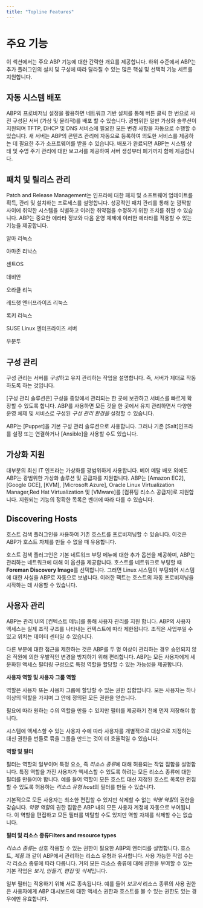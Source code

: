 ```yaml
---
title: "Topline Features"
---
```


# 주요 기능
이 섹션에서는 주요 ABP 기능에 대한 간략한 개요를 제공합니다. 하위 수준에서 ABP는 추가 플러그인의 설치 및 구성에 따라 달라질 수 있는 많은 핵심 및 선택적 기능 세트를 지원합니다.

## 자동 시스템 배포
ABP의 프로비저닝 설정을 활용하면 네트워크 기반 설치를 통해 버튼 클릭 한 번으로 사전 구성된 서버 (가상 및 물리적)를 배포 할 수 있습니다. 광범위한 일반 가상화 솔루션이 지원되며 TFTP, DHCP 및 DNS 서비스에 필요한 모든 변경 사항을 자동으로 수행할 수 있습니다. 새 서버는 ABP의 콘텐츠 관리에 자동으로 등록하여 의도한 서비스를 제공하는 데 필요한 추가 소프트웨어를 받을 수 있습니다. 배포가 완료되면 ABP는 시스템 상태 및 수명 주기 관리에 대한 보고서를 제공하여 서버 생성부터 폐기까지 함께 제공합니다.

## 패치 및 릴리스 관리
Patch and Release Management는 인프라에 대한 패치 및 소프트웨어 업데이트를 획득, 관리 및 설치하는 프로세스를 설명합니다. 성공적인 패치 관리를 통해 눈 깜짝할 사이에 취약한 시스템을 식별하고 이러한 취약점을 수정하기 위한 조치를 취할 수 있습니다. ABP는 중요한 에라타 정보와 다음 운영 체제에 이러한 에라타를 적용할 수 있는 기능을 제공합니다.

알마 리눅스

아마존 리낙스

센트OS

데비안

오라클 리눅

레드햇 엔터프라이즈 리눅스

록키 리눅스

SUSE Linux 엔터프라이즈 서버

우분투


## **구성 관리**

구성 관리는 서버를 *구성*하고 유지 관리하는 작업을 설명합니다. 즉, 서버가 제대로 작동하도록 하는 것입니다.

[구성 관리 솔루션은] 구성을 중앙에서 관리되는 한 곳에 보관하고 서비스를 빠르게 확장할 수 있도록 합니다. ABP를 사용하면 모든 것을 한 곳에서 유지 관리하면서 다양한 운영 체제 및 서비스로 구성된 *구성 관리 환경을* 설정할 수 있습니다.

ABP는 [Puppet]을 기본 구성 관리 솔루션으로 사용합니다. 그러나 기존 [Salt]인프라를 설정 또는 연결하거나 [Ansible]을 사용할 수도 있습니다.

## **가상화 지원**

대부분의 최신 IT 인프라는 가상화를 광범위하게 사용합니다. 베어 메탈 배포 외에도 ABP는 광범위한 가상화 솔루션 및 공급자를 지원합니다. ABP는 [Amazon EC2], [Google GCE], [KVM], [Microsoft Azure], Oracle Linux Virtualization Manager,Red Hat Virtualization 및 [VMware]를 [컴퓨팅 리소스 공급자]로 지원합니다. 지원되는 기능의 정확한 목록은 벤더에 따라 다를 수 있습니다.

## **Discovering Hosts**

호스트 검색 플러그인을 사용하여 기존 호스트를 프로비저닝할 수 있습니다. 이것은 ABP가 호스트 자체를 만들 수 없을 때 유용합니다.

호스트 검색 플러그인은 기본 네트워크 부팅 메뉴에 대한 추가 옵션을 제공하며, ABP는 관리하는 네트워크에 대해 이 옵션을 제공합니다. 호스트를 네트워크로 부팅할 때 **Foreman Discovery Image**를 선택합니다. 그러면 Linux 시스템이 부팅되어 시스템에 대한 사실을 ABP로 자동으로 보냅니다. 이러한 팩트는 호스트의 자동 프로비저닝을 시작하는 데 사용할 수 있습니다.

## **사용자 관리**

ABP는 관리 UI의 [컨텍스트 메뉴]를 통해 사용자 관리를 지원 합니다. ABP의 사용자 액세스는 실제 조직 구조를 나타내는 컨텍스트에 따라 제한됩니다. 조직은 사업부일 수 있고 위치는 데이터 센터일 수 있습니다.

다른 부분에 대한 접근을 제한하는 것은 ABP를 두 명 이상이 관리하는 경우 승인되지 않은 직원에 의한 우발적인 변경을 방지하기 위해 편리합니다. ABP는 모든 사용자에게 세분화된 액세스 필터링 구성으로 특정 역할을 할당할 수 있는 가능성을 제공합니다.

**사용자 역할 및 사용자 그룹 역할**

역할은 사용자 또는 사용자 그룹에 할당할 수 있는 권한 집합입니다. 모든 사용자는 하나 이상의 역할을 가지며 그 안에 정의된 모든 권한을 얻습니다.

필요에 따라 원하는 수의 역할을 만들 수 있지만 필터를 제공하기 전에 먼저 저장해야 합니다.

시스템에 액세스할 수 있는 사용자 수에 따라 사용자를 개별적으로 대상으로 지정하는 대신 권한을 번들로 묶을 그룹을 만드는 것이 더 효율적일 수 있습니다.

**역할 및 필터**

필터는 역할의 일부이며 특정 요소, 즉 *리소스 종류*에 대해 허용되는 작업 집합을 설명합니다. 특정 역할을 가진 사용자가 액세스할 수 있도록 하려는 모든 리소스 종류에 대한 필터를 만들어야 합니다. 예를 들어 역할이 모든 호스트 대신 지정된 호스트 목록만 편집할 수 있도록 허용하는 *리소스 유형 host*의 필터를 만들 수 있습니다.

기본적으로 모든 사용자는 최소한 편집할 수 있지만 삭제할 수 없는 *익명 역할*의 권한을 갖습니다. *익명 역할*의 권한 집합은 ABP 내의 모든 사용자 계정에 자동으로 부여됩니다. 이 역할을 편집하고 모든 필터를 박탈할 수도 있지만 역할 자체를 삭제할 수는 없습니다.

**필터 및 리소스 종류Filters and resource types**

*리소스 종류*는 상호 작용할 수 있는 권한이 필요한 ABP의 엔터티를 설명합니다. 호스트, *제품* 과 같이 ABP에서 관리하는 리소스 유형과 유사합니다. 사용 가능한 작업 수는 각 리소스 종류에 따라 다릅니다. 거의 모든 리소스 종류에 대해 권한을 부여할 수 있는 기본 작업은 *보기*, *만들기*, *편집* 및 *삭제*입니다.

일부 필터는 적용하기 위해 서로 종속됩니다. 예를 들어 *보고서* 리소스 종류의 사용 권한은 사용자에게 ABP 대시보드에 대한 액세스 권한과 호스트를 볼 수 있는 권한도 있는 경우에만 유효합니다.
